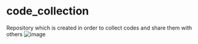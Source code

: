 # code_collection
Repository which is created in order to collect codes and share them with others
![image](https://github.com/readforgit/code_collection/assets/147497167/776ae6a6-b6b2-4a7d-99b9-610631d467a4)
